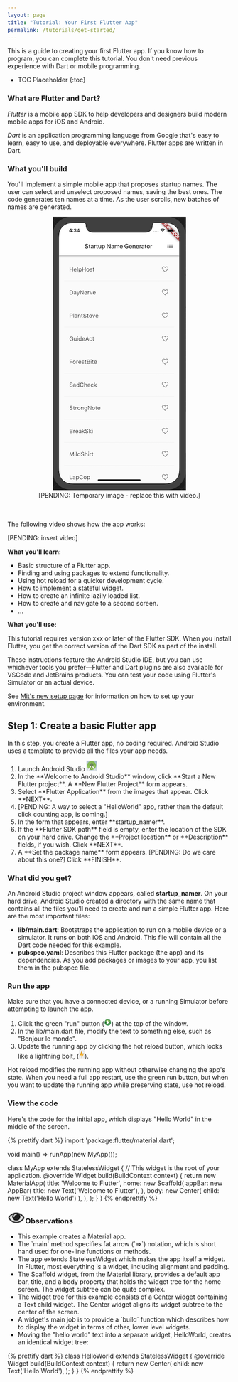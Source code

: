 ```yaml
---
layout: page
title: "Tutorial: Your First Flutter App"
permalink: /tutorials/get-started/
---
```


This is a guide to creating your first Flutter app. If you know how
to program, you can complete this tutorial. You don't need previous
experience with Dart or mobile programming.

<!-- Probably replace this with a manual TOC.-->
* TOC Placeholder
{:toc}

### What are Flutter and Dart?

_Flutter_ is a mobile app SDK to help developers and designers build modern mobile apps for iOS and Android.

_Dart_ is an application programming language from Google that's easy
to learn, easy to use, and deployable everywhere. Flutter apps are
written in Dart.

### What you'll build

You'll implement a simple mobile app that proposes startup names.
The user can select and unselect proposed names, saving the best ones.
The code generates ten names at a time. As the user scrolls, new
batches of names are generated.

<center><img src="images/StartupNameGenerator-screenshot.png" alt="Screenshot of the name generator"></center>
<center>[PENDING: Temporary image - replace this with video.]</center><br><br>

The following video shows how the app works:

[PENDING: insert video]

<div class="whats-the-point" markdown="1">

<b> <a id="whats-the-point" class="anchor" href="#whats-the-point" aria-hidden="true"><span class="octicon octicon-link"></span></a>What you'll learn:</b>

* Basic structure of a Flutter app.
* Finding and using packages to extend functionality.
* Using hot reload for a quicker development cycle.
* How to implement a stateful widget.
* How to create an infinite lazily loaded list.
* How to create and navigate to a second screen.
* ...

</div>

<div class="whats-the-point" markdown="1">

<b> <a id="whats-the-point" class="anchor" href="#whats-the-point" aria-hidden="true"><span class="octicon octicon-link"></span></a>What you'll use:</b>

This tutorial requires version xxx or later of the Flutter SDK.
When you install Flutter, you get the correct version of the Dart SDK
as part of the install.

These instructions feature the Android Studio IDE, but you
can use whichever tools you prefer&mdash;Flutter and Dart plugins
are also available for VSCode and JetBrains products.
You can test your code using Flutter's Simulator or an actual
device.

See [Mit's new setup page](xxx) for information on how to set up
your environment.

</div>

## Step 1: Create a basic Flutter app

In this step, you create a Flutter app, no coding required.
Android Studio uses a template to provide all the files your
app needs.

<ol markdown="1">

<li markdown="1">Launch Android Studio <img src="images/AndroidStudioIcon.png" alt="Icon for Android Studio">
</li>

<li markdown="1">In the **Welcome to Android Studio** window, click
    **Start a New Flutter project**. A **New Flutter Project**
    form appears.
</li>

<li markdown="1">Select **Flutter Application** from the images
    that appear. Click **NEXT**.
</li>

<li markdown="1">[PENDING: A way to select a "HelloWorld" app,
    rather than the default click counting app, is coming.]
</li>

<li markdown="1">In the form that appears, enter
    **startup_namer**.
</li>

<li markdown="1">If the **Flutter SDK path** field is empty,
    enter the location of the SDK on your hard drive.
    Change the **Project location** or **Description** fields,
    if you wish. Click **NEXT**.
</li>

<li markdown="1">A **Set the package name** form appears.
    [PENDING: Do we care about this one?] Click **FINISH**.
</li>

</ol>

### What did you get?

An Android Studio project window appears, called **startup_namer**.
On your hard drive, Android Studio created a directory
with the same name that contains all the files
you'll need to create and run a simple Flutter app.
Here are the most important files:

* **lib/main.dart**: Bootstraps the application to run on a mobile
  device or a simulator. It runs on both iOS and Android. This file will
  contain all the Dart code needed for this example.
* **pubspec.yaml**: Describes this Flutter package (the app) and
  its dependencies. As you add packages or images to your app, you
  list them in the pubspec file.

### Run the app

Make sure that you have a connected device, or a running Simulator
before attempting to launch the app.

<ol markdown="1">

<li markdown="1"> Click the green "run" button
    (<img src="images/green-run.png">) at the top of the
    window.
</li>

<li markdown="1"> In the lib/main.dart file, modify the text to
    something else, such as "Bonjour le monde".
</li>

<li markdown="1"> Update the running app by clicking the
    hot reload button, which looks like a lightning bolt,
    (<img src="images/hot-reload-button.png" alt="hot reload lightning bolt image">).
</li>

</ol>

Hot reload modifies the running app without otherwise changing the
app's state. When you need a full app restart,
use the green run button, but when you want to update the running
app while preserving state, use hot reload.

### View the code

Here's the code for the initial app,
which displays "Hello World" in the middle of the screen.

{% prettify dart %}
import 'package:flutter/material.dart';

void main() => runApp(new MyApp());

class MyApp extends StatelessWidget {
  // This widget is the root of your application.
  @override
  Widget build(BuildContext context) {
    return new MaterialApp(
      title: 'Welcome to Flutter',
      home: new Scaffold(
        appBar: new AppBar(
          title: new Text('Welcome to Flutter'),
        ),
        body: new Center(
          child: new Text('Hello World')
        ),
      ),
    );
  }
}
{% endprettify %}

### <img src="images/eyeball.png" alt="image of an eyeball">Observations

<ul markdown="1">

<li markdown="1"> This example creates a Material app.
</li>
<li markdown="1"> The `main` method specifies fat arrow (`=>`)
    notation, which is short hand used for one-line functions
    or methods.
</li>
<li markdown="1"> The app extends StatelessWidget which makes
    the app itself a widget.  In Flutter, most everything is a widget,
    including alignment and padding.
</li>
<li markdown="1"> The Scaffold widget, from the Material library,
    provides a default app bar, title, and a body property
    that holds the widget tree for the home screen.
    The widget subtree can be quite complex. <!--For example, it might
    consist of a Column widget, which can contain many children.-->
</li>
<li markdown="1"> The widget tree for this example consists of a
    Center widget containing a Text child widget. The Center widget
    aligns its widget subtree to the center of the screen.
</li>
<li markdown="1"> A widget's main job is to provide a `build`
    function which describes how to display the widget in terms
    of other, lower level widgets.
</li>
<li markdown="1"> Moving the "hello world" text into a separate
    widget, HelloWorld, creates an identical widget tree:
</li>
</ul>

<!-- skip -->
{% prettify dart %}
class HelloWorld extends StatelessWidget {
 @override
 Widget build(BuildContext context) {
   return new Center(
     child: new Text('Hello World'),
   );
 }
}
{% endprettify %}


